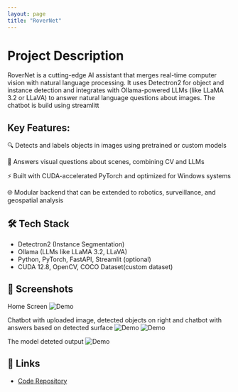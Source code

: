 ```yaml
---
layout: page
title: "RoverNet"
---
```


# Project Description

RoverNet is a cutting-edge AI assistant that merges real-time computer vision with natural language processing. It uses Detectron2 for object and instance detection and integrates with Ollama-powered LLMs (like LLaMA 3.2 or LLaVA) to answer natural language questions about images. The chatbot is build using streamlitt

## Key Features:
🔍 Detects and labels objects in images using pretrained or custom models

💬 Answers visual questions about scenes, combining CV and LLMs

⚡ Built with CUDA-accelerated PyTorch and optimized for Windows systems

🌐 Modular backend that can be extended to robotics, surveillance, and geospatial analysis

## 🛠️ Tech Stack
- Detectron2 (Instance Segmentation)
- Ollama (LLMs like LLaMA 3.2, LLaVA)
- Python, PyTorch, FastAPI, Streamlit (optional)
- CUDA 12.8, OpenCV, COCO Dataset(custom dataset)

## 📸 Screenshots

Home Screen
![Demo](../images/initial_screen.png)

Chatbot with uploaded image, detected objects on right and chatbot with answers based on detected surface
![Demo](../images/results.png)
![Demo](../images/results2.png)

The model deteted output
![Demo](../images/detection_result.png)


## 🔗 Links
- [Code Repository](https://github.com/jhanvizala230/Rovernet-chatbot)
